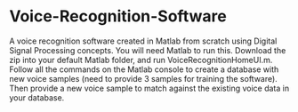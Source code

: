 # Voice-Recognition-Software
A voice recognition software created in Matlab from scratch using Digital Signal Processing concepts. You will need Matlab to run this.
Download the zip into your default Matlab folder, and run VoiceRecognitionHomeUI.m. Follow all the commands on the Matlab console to create a database with new voice samples (need to provide 3 samples for training the software). Then provide a new voice sample to match against the existing voice data in your database.
